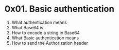 # 0x01. Basic authentication
1. What authentication means
2. What Base64 is
3. How to encode a string in Base64
4. What Basic authentication means
5. How to send the Authorization header
